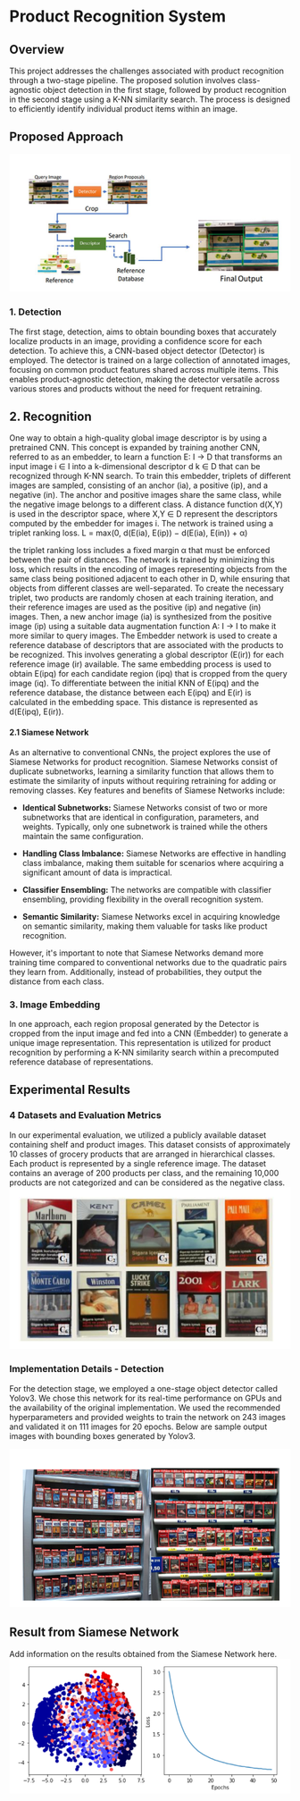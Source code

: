 # Product Recognition System

## Overview
This project addresses the challenges associated with product recognition through a two-stage pipeline. The proposed solution involves class-agnostic object detection in the first stage, followed by product recognition in the second stage using a K-NN similarity search. The process is designed to efficiently identify individual product items within an image.

## Proposed Approach
![Multistage Process](proposed.png)

### 1. Detection
The first stage, detection, aims to obtain bounding boxes that accurately localize products in an image, providing a confidence score for each detection. To achieve this, a CNN-based object detector (Detector) is employed. The detector is trained on a large collection of annotated images, focusing on common product features shared across multiple items. This enables product-agnostic detection, making the detector versatile across various stores and products without the need for frequent retraining.

## 2. Recognition
One way to obtain a high-quality global image descriptor is by using a pretrained CNN. This concept is expanded by training another CNN, referred to as an embedder, to learn a function E: I → D that transforms an input image i ∈ I into a k-dimensional descriptor d k ∈ D that can be recognized through K-NN search. To train this embedder, triplets of different images are sampled, consisting of an anchor (ia), a positive (ip), and a negative (in). The anchor and positive images share the same class, while the negative image belongs to a different class. A distance function d(X,Y) is used in the descriptor space, where X,Y ∈ D represent the descriptors computed by the embedder for images i. The network is trained using a triplet 
ranking loss.
 L = max(0, d(E(ia), E(ip)) − d(E(ia), E(in)) + α)

the triplet ranking loss includes a fixed margin α that must be enforced between the pair of distances. The network is trained by minimizing this loss, which results in the encoding of images representing objects from the same class being positioned adjacent to each other in D, while ensuring that objects from different classes are well-separated. To create the necessary triplet, two products are randomly chosen at each training iteration, and their reference images are used as the positive (ip) and negative (in) images. Then, a new anchor image (ia) is synthesized from the positive image (ip) using a suitable data augmentation function A: I → I to make it more similar to query images. The Embedder network is used to create a reference database of descriptors that are associated with the products to be recognized. This involves generating a global descriptor (E(ir)) for each reference image (ir) available. The same embedding process is used to obtain E(ipq) for each candidate region (ipq) that is cropped from the query image (iq). To differentiate between the initial KNN of E(ipq) and the reference database, the distance between each E(ipq) and E(ir) is calculated in the embedding space. This distance is represented as d(E(ipq), E(ir)).

#### 2.1 Siamese Network
As an alternative to conventional CNNs, the project explores the use of Siamese Networks for product recognition. Siamese Networks consist of duplicate subnetworks, learning a similarity function that allows them to estimate the similarity of inputs without requiring retraining for adding or removing classes. Key features and benefits of Siamese Networks include:

- **Identical Subnetworks:** Siamese Networks consist of two or more subnetworks that are identical in configuration, parameters, and weights. Typically, only one subnetwork is trained while the others maintain the same configuration.

- **Handling Class Imbalance:** Siamese Networks are effective in handling class imbalance, making them suitable for scenarios where acquiring a significant amount of data is impractical.

- **Classifier Ensembling:** The networks are compatible with classifier ensembling, providing flexibility in the overall recognition system.

- **Semantic Similarity:** Siamese Networks excel in acquiring knowledge on semantic similarity, making them valuable for tasks like product recognition.

However, it's important to note that Siamese Networks demand more training time compared to conventional networks due to the quadratic pairs they learn from. Additionally, instead of probabilities, they output the distance from each class.

### 3. Image Embedding
In one approach, each region proposal generated by the Detector is cropped from the input image and fed into a CNN (Embedder) to generate a unique image representation. This representation is utilized for product recognition by performing a K-NN similarity search within a precomputed reference database of representations.


## Experimental Results

### 4 Datasets and Evaluation Metrics
In our experimental evaluation, we utilized a publicly available dataset containing shelf and product images. This dataset consists of approximately 10 classes of grocery products that are arranged in hierarchical classes. Each product is represented by a single reference image. The dataset contains an average of 200 products per class, and the remaining 10,000 products are not categorized and can be considered as the negative class.
![sample input ](dataset.png)
### Implementation Details - Detection
For the detection stage, we employed a one-stage object detector called Yolov3. We chose this network for its real-time performance on GPUs and the availability of the original implementation. We used the recommended hyperparameters and provided weights to train the network on 243 images and validated it on 111 images for 20 epochs. Below are sample output images with bounding boxes generated by Yolov3.

![Yolov3 bounding box](yolo.png)

## Result from Siamese Network
Add information on the results obtained from the Siamese Network here.
![Yolov3 Sample Output](output.png)

